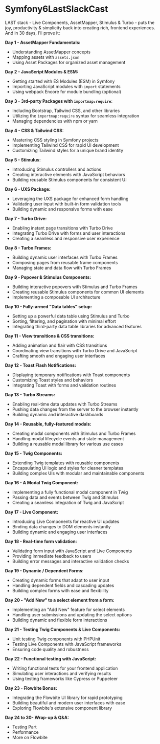 # Symfony6LastSlackCast

LAST stack - Live Components, AssetMapper, Stimulus & Turbo - puts the joy, productivity & simplicity back into creating rich, frontend experiences. And in 30 days, I'll prove it:

**Day 1 - AssetMapper Fundamentals:**

* Understanding AssetMapper concepts
* Mapping assets with `assets.json`
* Using Asset Packages for organized asset management

**Day 2 - JavaScript Modules & ESM:**

* Getting started with ES Modules (ESM) in Symfony
* Importing JavaScript modules with `import` statements
* Using webpack Encore for module bundling (optional)

**Day 3 - 3rd-party Packages with `importmap:require`:**

* Including Bootstrap, Tailwind CSS, and other libraries
* Utilizing the `importmap:require` syntax for seamless integration
* Managing dependencies with npm or yarn

**Day 4 - CSS & Tailwind CSS:**

* Mastering CSS styling in Symfony projects
* Implementing Tailwind CSS for rapid UI development
* Customizing Tailwind styles for a unique brand identity

**Day 5 - Stimulus:**

* Introducing Stimulus controllers and actions
* Creating interactive elements with JavaScript behaviors
* Building reusable Stimulus components for consistent UI

**Day 6 - UXS Package:**

* Leveraging the UXS package for enhanced form handling
* Validating user input with built-in form validation tools
* Building dynamic and responsive forms with ease

**Day 7 - Turbo Drive:**

* Enabling instant page transitions with Turbo Drive
* Integrating Turbo Drive with forms and user interactions
* Creating a seamless and responsive user experience

**Day 8 - Turbo Frames:**

* Building dynamic user interfaces with Turbo Frames
* Composing pages from reusable frame components
* Managing state and data flow with Turbo Frames

**Day 9 - Popover & Stimulus Components:**

* Building interactive popovers with Stimulus and Turbo Frames
* Creating reusable Stimulus components for common UI elements
* Implementing a composable UI architecture

**Day 10 - Fully-armed "Data tables" setup:**

* Setting up a powerful data table using Stimulus and Turbo
* Sorting, filtering, and pagination with minimal effort
* Integrating third-party data table libraries for advanced features

**Day 11 - View transitions & CSS transitions:**

* Adding animation and flair with CSS transitions
* Coordinating view transitions with Turbo Drive and JavaScript
* Crafting smooth and engaging user interfaces

**Day 12 - Toast Flash Notifications:**

* Displaying temporary notifications with Toast components
* Customizing Toast styles and behaviors
* Integrating Toast with forms and validation routines

**Day 13 - Turbo Streams:**

* Enabling real-time data updates with Turbo Streams
* Pushing data changes from the server to the browser instantly
* Building dynamic and interactive dashboards

**Day 14 - Reusable, fully-featured modals:**

* Creating modal components with Stimulus and Turbo Frames
* Handling modal lifecycle events and state management
* Building a reusable modal library for various use cases

**Day 15 - Twig Components:**

* Extending Twig templates with reusable components
* Encapsulating UI logic and styles for cleaner templates
* Building complex UIs with modular and maintainable components

**Day 16 - A Modal Twig Component:**

* Implementing a fully functional modal component in Twig
* Passing data and events between Twig and Stimulus
* Creating a seamless integration of Twig and JavaScript

**Day 17 - Live Component:**

* Introducing Live Components for reactive UI updates
* Binding data changes to DOM elements instantly
* Building dynamic and engaging user interfaces

**Day 18 - Real-time form validation:**

* Validating form input with JavaScript and Live Components
* Providing immediate feedback to users
* Building error messages and interactive validation checks

**Day 19 - Dynamic / Dependent Forms:**

* Creating dynamic forms that adapt to user input
* Handling dependent fields and cascading updates
* Building complex forms with ease and flexibility

**Day 20 - "Add New" to a select element from a form:**

* Implementing an "Add New" feature for select elements
* Handling user submissions and updating the select options
* Building dynamic and flexible form interactions

**Day 21 - Testing Twig Components & Live Components:**

* Unit testing Twig components with PHPUnit
* Testing Live Components with JavaScript frameworks
* Ensuring code quality and robustness

**Day 22 - Functional testing with JavaScript:**

* Writing functional tests for your frontend application
* Simulating user interactions and verifying results
* Using testing frameworks like Cypress or Puppeteer

**Day 23 - Flowbite Bonus:**

* Integrating the Flowbite UI library for rapid prototyping
* Building beautiful and modern user interfaces with ease
* Exploring Flowbite's extensive component library

**Day 24 to 30- Wrap-up & Q&A:**
* Testing Part
* Performance
* More on Flowbite
